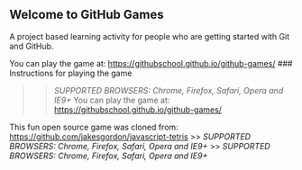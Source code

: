 ## Welcome to GitHub Games

A project based learning activity for people who are getting started with Git and GitHub.

 
  You can play the game at: https://githubschool.github.io/github-games/		 ### Instructions for playing the game

 
  >> _*SUPPORTED BROWSERS*: Chrome, Firefox, Safari, Opera and IE9+_		 You can play the game at: https://githubschool.github.io/github-games/

 
  This fun open source game was cloned from: https://github.com/jakesgordon/javascript-tetris		  >> _*SUPPORTED BROWSERS*: Chrome, Firefox, Safari, Opera and IE9+_		 >> _*SUPPORTED BROWSERS*: Chrome, Firefox, Safari, Opera and IE9+_
